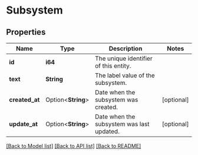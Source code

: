 # Subsystem

## Properties

Name | Type | Description | Notes
------------ | ------------- | ------------- | -------------
**id** | **i64** | The unique identifier of this entity. | 
**text** | **String** | The label value of the subsystem. | 
**created_at** | Option<**String**> | Date when the subsystem was created. | [optional]
**update_at** | Option<**String**> | Date when the subsystem was last updated. | [optional]

[[Back to Model list]](../README.md#documentation-for-models) [[Back to API list]](../README.md#documentation-for-api-endpoints) [[Back to README]](../README.md)


